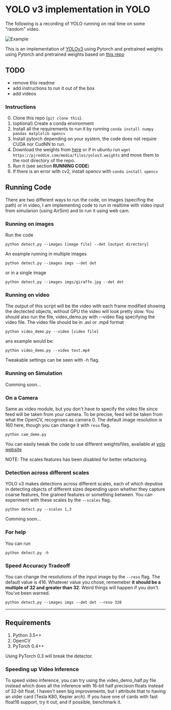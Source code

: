 # YOLO v3 implementation in YOLO

The following is a recording of YOLO running on real time on some "random" video.

![Example](example.gif)

This is an implementation of [YOLOv3](https://pjreddie.com/media/files/papers/YOLOv3.pdf) using Pytorch and pretrained weights using Pytorch and pretrained weights based on [this repo](https://github.com/ayooshkathuria/pytorch-yolo-v3)

## TODO

* remove this readme
* add instructions to run it out of the box
* add videos

### Instructions 

0. Clone this repo (``git clone this``).
1. (optional) Create a conda environment
1. Install all the requirements to run it by running
``conda install numpy pandas matplolib opencv``
2. Install pytorch depending on your system, the code does not require CUDA nor CudNN to run.
3. Download the weights from [here](https://pjreddie.com/media/files/yolov3.weights) or if in ubuntu run
``wget https://pjreddie.com/media/files/yolov3.weights``
and move them to the root directory of the repo.
4. Run it (see section **RUNNING CODE**)
3. If there is an error with cv2, install opencv with ``conda install opencv``

## Running Code

There are two different ways to run the code, on images (specifing the path) or in video, I am implementing code to run in realtime with video input from simularion (using AirSim) and to run it using web cam.

### Running on images

Run the code

```
python detect.py --images [image file] --det [output directory]
```

An example running in multiple images

```
python detect.py --images imgs --det det 
```
or in a single image

```
python detect.py --images imgs/giraffe.jpg --det det
```


### Running on video

The output of this script will be the video with each frame modified showing the dectected objects, without GPU the video will look pretty slow. You should also run the file, video_demo.py with --video flag specifying the video file. The video file should be in .avi or .mp4 format

```
python video_demo.py --video [video file]
```

ans example would be:

```
python video_demo.py --video test.mp4
```

Tweakable settings can be seen with -h flag. 


### Running on Simulation

Comming soon...

### On a Camera
Same as video module, but you don't have to specify the video file since feed will be taken from your camera. To be precise, 
feed will be taken from what the OpenCV, recognises as camera 0. The default image resolution is 160 here, though you can change it with `reso` flag.

```
python cam_demo.py
```
You can easily tweak the code to use different weightsfiles, available at [yolo website](https://pjreddie.com/darknet/yolo/)

NOTE: The scales features has been disabled for better refactoring.

### Detection across different scales
YOLO v3 makes detections across different scales, each of which deputise in detecting objects of different sizes depending upon whether they capture coarse features, fine grained features or something between. You can experiment with these scales by the `--scales` flag. 

```
python detect.py --scales 1,3
```

Comming soon...

### For help 

You can run
```
python detect.py -h
```

### Speed Accuracy Tradeoff
You can change the resolutions of the input image by the `--reso` flag. The default value is 416. Whatever value you chose, rememeber **it should be a multiple of 32 and greater than 32**. Weird things will happen if you don't. You've been warned. 

```
python detect.py --images imgs --det det --reso 320
```

---

## Requirements
1. Python 3.5++
2. OpenCV
3. PyTorch 0.4++

Using PyTorch 0.3 will break the detector.

### Speeding up Video Inference

To speed video inference, you can try using the video_demo_half.py file instead which does all the inference with 16-bit half 
precision floats instead of 32-bit float. I haven't seen big improvements, but I attribute that to having an older card 
(Tesla K80, Kepler arch). If you have one of cards with fast float16 support, try it out, and if possible, benchmark it. 


